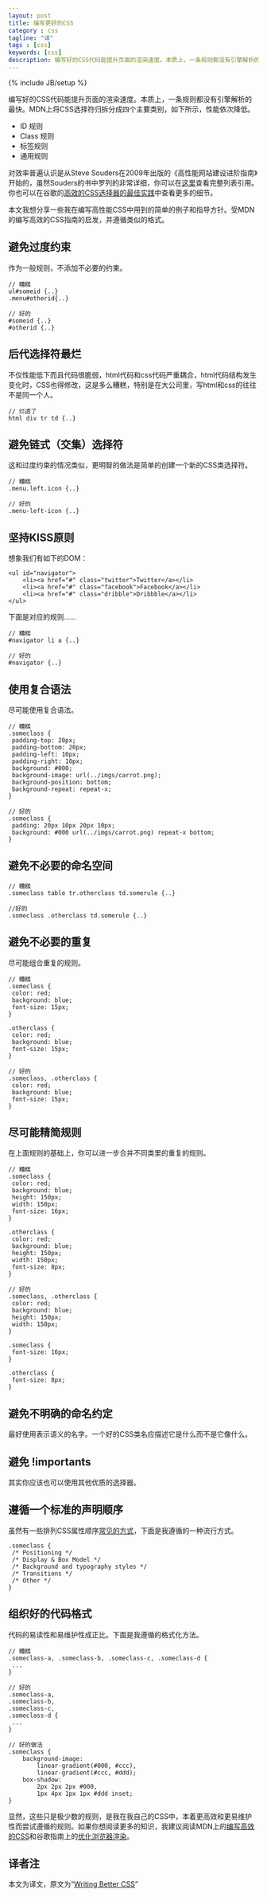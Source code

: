 ```yaml
---
layout: post
title: 编写更好的CSS
category : css
tagline: "译"
tags : [css]
keywords: [css]
description: 编写好的CSS代码能提升页面的渲染速度。本质上，一条规则都没有引擎解析的最快。MDN上将CSS选择符归拆分成四个主要类别，如下所示，性能依次降低。
---
```

{% include JB/setup %}

编写好的CSS代码能提升页面的渲染速度。本质上，一条规则都没有引擎解析的最快。MDN上将CSS选择符归拆分成四个主要类别，如下所示，性能依次降低。

- ID 规则
- Class 规则
- 标签规则
- 通用规则

对效率普遍认识是从Steve Souders在2009年出版的《高性能网站建设进阶指南》开始的，虽然Souders的书中罗列的非常详细，你可以在[这里](http://csswizardry.com/2011/09/writing-efficient-css-selectors/)查看完整列表引用。你也可以在谷歌的[高效的CSS选择器的最佳实践](https://developers.google.com/speed/docs/best-practices/rendering#UseEfficientCSSSelectors)中查看更多的细节。

本文我想分享一些我在编写高性能CSS中用到的简单的例子和指导方针。受MDN的编写高效的CSS指南的启发，并遵循类似的格式。

## 避免过度约束 ##

作为一般规则，不添加不必要的约束。

	// 糟糕
	ul#someid {..}
	.menu#otherid{..}
	
	// 好的
	#someid {..}
	#otherid {..}

## 后代选择符最烂 ##

不仅性能低下而且代码很脆弱，html代码和css代码严重耦合，html代码结构发生变化时，CSS也得修改，这是多么糟糕，特别是在大公司里，写html和css的往往不是同一个人。

	// 烂透了
	html div tr td {..}

## 避免链式（交集）选择符 ##

这和过度约束的情况类似，更明智的做法是简单的创建一个新的CSS类选择符。

	// 糟糕
	.menu.left.icon {..}
	
	// 好的
	.menu-left-icon {..}

## 坚持KISS原则 ##

想象我们有如下的DOM：

	<ul id="navigator">
	    <li><a href="#" class="twitter">Twitter</a></li>
	    <li><a href="#" class="facebook">Facebook</a></li>
	    <li><a href="#" class="dribble">Dribbble</a></li>
	</ul>

下面是对应的规则……

	// 糟糕
	#navigator li a {..}
	
	// 好的
	#navigator {..}

## 使用复合语法 ##

尽可能使用复合语法。

	// 糟糕
	.someclass {
	 padding-top: 20px;
	 padding-bottom: 20px;
	 padding-left: 10px;
	 padding-right: 10px;
	 background: #000;
	 background-image: url(../imgs/carrot.png);
	 background-position: bottom;
	 background-repeat: repeat-x;
	}
	
	// 好的
	.someclass {
	 padding: 20px 10px 20px 10px;
	 background: #000 url(../imgs/carrot.png) repeat-x bottom;
	}

## 避免不必要的命名空间 ##

	// 糟糕
	.someclass table tr.otherclass td.somerule {..}
	
	//好的
	.someclass .otherclass td.somerule {..}

## 避免不必要的重复 ##

尽可能组合重复的规则。

	// 糟糕
	.someclass {
	 color: red;
	 background: blue;
	 font-size: 15px;
	}
	
	.otherclass {
	 color: red;
	 background: blue;
	 font-size: 15px;
	}
	
	// 好的
	.someclass, .otherclass {
	 color: red;
	 background: blue;
	 font-size: 15px;
	}

## 尽可能精简规则 ##

在上面规则的基础上，你可以进一步合并不同类里的重复的规则。

	// 糟糕
	.someclass {
	 color: red;
	 background: blue;
	 height: 150px;
	 width: 150px;
	 font-size: 16px;
	}
	
	.otherclass {
	 color: red;
	 background: blue;
	 height: 150px;
	 width: 150px;
	 font-size: 8px;
	}
	
	// 好的
	.someclass, .otherclass {
	 color: red;
	 background: blue;
	 height: 150px;
	 width: 150px;
	}
	
	.someclass {
	 font-size: 16px;
	}
	
	.otherclass {
	 font-size: 8px;
	}

## 避免不明确的命名约定 ##

最好使用表示语义的名字。一个好的CSS类名应描述它是什么而不是它像什么。

## 避免 !importants ##

其实你应该也可以使用其他优质的选择器。

## 遵循一个标准的声明顺序 ##

虽然有一些排列CSS属性顺序[常见的方式](http://css-tricks.com/new-poll-how-order-css-properties/)，下面是我遵循的一种流行方式。

	.someclass {
	 /* Positioning */
	 /* Display & Box Model */
	 /* Background and typography styles */
	 /* Transitions */
	 /* Other */
	}

## 组织好的代码格式 ##

代码的易读性和易维护性成正比。下面是我遵循的格式化方法。

	// 糟糕
	.someclass-a, .someclass-b, .someclass-c, .someclass-d {
	 ...
	}
	
	// 好的
	.someclass-a, 
	.someclass-b, 
	.someclass-c, 
	.someclass-d {
	 ...
	}
	
	// 好的做法
	.someclass {
	    background-image:
	        linear-gradient(#000, #ccc),
	        linear-gradient(#ccc, #ddd);
	    box-shadow:
	        2px 2px 2px #000,
	        1px 4px 1px 1px #ddd inset;
	}

显然，这些只是极少数的规则，是我在我自己的CSS中，本着更高效和更易维护性而尝试遵循的规则。如果你想阅读更多的知识，我建议阅读MDN上的[编写高效的CSS](https://developer.mozilla.org/en-US/docs/Web/Guide/CSS/Writing_efficient_CSS)和谷歌指南上的[优化浏览器渲染](https://developers.google.com/speed/docs/best-practices/rendering#UseEfficientCSSSelectors)。

## 译者注 ##

本文为译文，原文为“[Writing Better CSS](http://flippinawesome.org/2013/08/12/writing-better-css/)”